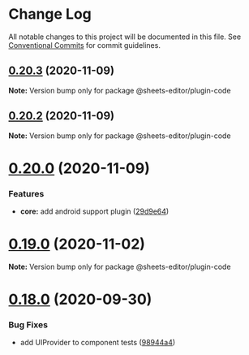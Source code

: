 # Change Log

All notable changes to this project will be documented in this file.
See [Conventional Commits](https://conventionalcommits.org) for commit guidelines.

## [0.20.3](https://github.com/coniel/slash/compare/v0.20.2...v0.20.3) (2020-11-09)

**Note:** Version bump only for package @sheets-editor/plugin-code





## [0.20.2](https://github.com/coniel/slash/compare/v0.20.1...v0.20.2) (2020-11-09)

**Note:** Version bump only for package @sheets-editor/plugin-code





# [0.20.0](https://github.com/coniel/slash/compare/v0.19.0...v0.20.0) (2020-11-09)


### Features

* **core:** add android support plugin ([29d9e64](https://github.com/coniel/slash/commit/29d9e6455f9b602d874e4cc3d3cc26018036e890))





# [0.19.0](https://github.com/coniel/slash/compare/v0.18.2...v0.19.0) (2020-11-02)

**Note:** Version bump only for package @sheets-editor/plugin-code





# [0.18.0](https://github.com/coniel/slash/compare/v0.17.0...v0.18.0) (2020-09-30)


### Bug Fixes

* add UIProvider to component tests ([98944a4](https://github.com/coniel/slash/commit/98944a435c54a47806beb260918a9d9c8ca23bbe))





# [0.17.0](https://github.com/coniel/slash/compare/v0.16.0...v0.17.0) (2020-09-25)


### Features

* **core:** add options to insert and turnInto methods ([99a714b](https://github.com/coniel/slash/commit/99a714ba43a0eff70b9aac29dcbf49a32dd0d1ea))





# [0.16.0](https://github.com/coniel/slash/compare/v0.15.1...v0.16.0) (2020-09-24)

**Note:** Version bump only for package @sheets-editor/plugin-code





## [0.15.1](https://github.com/coniel/slash/compare/v0.15.0...v0.15.1) (2020-09-23)

**Note:** Version bump only for package @sheets-editor/plugin-code





# [0.15.0](https://github.com/coniel/slash/compare/v0.14.2...v0.15.0) (2020-09-23)

**Note:** Version bump only for package @sheets-editor/plugin-code





## [0.14.2](https://github.com/coniel/slash/compare/v0.14.1...v0.14.2) (2020-09-21)


### Bug Fixes

* **plugin-code:** move language selection popup anchor ref to button container ([0fc8d0e](https://github.com/coniel/slash/commit/0fc8d0efaf2e00985e590f5935583912bf4c0a72))





## [0.14.1](https://github.com/coniel/slash/compare/v0.14.0...v0.14.1) (2020-09-21)

**Note:** Version bump only for package @sheets-editor/plugin-code





# [0.14.0](https://github.com/coniel/slash/compare/v0.13.1...v0.14.0) (2020-09-21)

**Note:** Version bump only for package @sheets-editor/plugin-code





## [0.13.1](https://github.com/coniel/slash/compare/v0.13.0...v0.13.1) (2020-09-21)


### Bug Fixes

* **plugin-code:** allow passing in block component in options ([179531c](https://github.com/coniel/slash/commit/179531c83f49f864313ba57da8d7239b41d14c70))





# [0.13.0](https://github.com/coniel/slash/compare/v0.12.1...v0.13.0) (2020-09-19)


### Features

* **plugin-code:** add default shortcut and adjust stlying ([c0561b8](https://github.com/coniel/slash/commit/c0561b85e38d815855c3dd7401d410079923aeba))





## [0.12.1](https://github.com/coniel/slash/compare/v0.12.0...v0.12.1) (2020-09-18)

**Note:** Version bump only for package @sheets-editor/plugin-code





# [0.12.0](https://github.com/coniel/slash/compare/v0.11.0...v0.12.0) (2020-09-18)

**Note:** Version bump only for package @sheets-editor/plugin-code





# [0.11.0](https://github.com/coniel/slash/compare/v0.10.2...v0.11.0) (2020-09-17)


### Bug Fixes

* **plugin-code:** add turnInto and insert methods to prevent crash when using hotkey ([9878ebc](https://github.com/coniel/slash/commit/9878ebc1741f9c9e7473ecbf12ab1a00e16637d0))





# [0.10.0](https://github.com/coniel/slash/compare/v0.9.0...v0.10.0) (2020-09-17)


### Features

* **code-plugin:** add ability to configure plugin ([962a376](https://github.com/coniel/slash/commit/962a376b4f45b61dabc614a0a61c834005f330d3))





# [0.9.0](https://github.com/coniel/slash/compare/v0.8.1...v0.9.0) (2020-08-31)


### Features

* create code plugin ([68fadd6](https://github.com/coniel/slash/commit/68fadd641c89bc5dbcc7de56e5f637564362533f))





## 0.0.1
###### *August 29, 2020*
